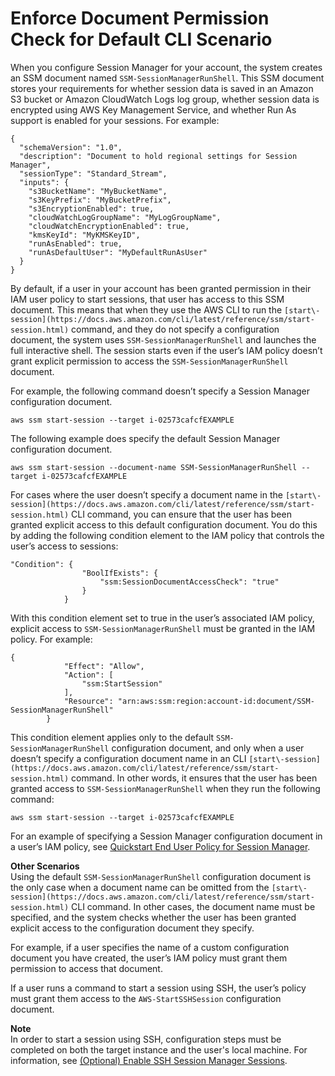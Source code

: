 # Enforce Document Permission Check for Default CLI Scenario<a name="getting-started-sessiondocumentaccesscheck"></a>

When you configure Session Manager for your account, the system creates an SSM document named `SSM-SessionManagerRunShell`\. This SSM document stores your requirements for whether session data is saved in an Amazon S3 bucket or Amazon CloudWatch Logs log group, whether session data is encrypted using AWS Key Management Service, and whether Run As support is enabled for your sessions\. For example:

```
{
  "schemaVersion": "1.0",
  "description": "Document to hold regional settings for Session Manager",
  "sessionType": "Standard_Stream",
  "inputs": {
    "s3BucketName": "MyBucketName",
    "s3KeyPrefix": "MyBucketPrefix",
    "s3EncryptionEnabled": true,
    "cloudWatchLogGroupName": "MyLogGroupName",
    "cloudWatchEncryptionEnabled": true,
    "kmsKeyId": "MyKMSKeyID",
    "runAsEnabled": true,
    "runAsDefaultUser": "MyDefaultRunAsUser"
  }
}
```

By default, if a user in your account has been granted permission in their IAM user policy to start sessions, that user has access to this SSM document\. This means that when they use the AWS CLI to run the `[start\-session](https://docs.aws.amazon.com/cli/latest/reference/ssm/start-session.html)` command, and they do not specify a configuration document, the system uses `SSM-SessionManagerRunShell` and launches the full interactive shell\. The session starts even if the user’s IAM policy doesn’t grant explicit permission to access the `SSM-SessionManagerRunShell` document\.

For example, the following command doesn’t specify a Session Manager configuration document\.

```
aws ssm start-session --target i-02573cafcfEXAMPLE
```

The following example does specify the default Session Manager configuration document\.

```
aws ssm start-session --document-name SSM-SessionManagerRunShell --target i-02573cafcfEXAMPLE
```

For cases where the user doesn’t specify a document name in the `[start\-session](https://docs.aws.amazon.com/cli/latest/reference/ssm/start-session.html)` CLI command, you can ensure that the user has been granted explicit access to this default configuration document\. You do this by adding the following condition element to the IAM policy that controls the user’s access to sessions: 

```
"Condition": {
                "BoolIfExists": {
                    "ssm:SessionDocumentAccessCheck": "true"
                }
            }
```

With this condition element set to true in the user’s associated IAM policy, explicit access to `SSM-SessionManagerRunShell` must be granted in the IAM policy\. For example: 

```
{
            "Effect": "Allow",
            "Action": [
                "ssm:StartSession"
            ],
            "Resource": "arn:aws:ssm:region:account-id:document/SSM-SessionManagerRunShell" 
        }
```

This condition element applies only to the default `SSM-SessionManagerRunShell` configuration document, and only when a user doesn’t specify a configuration document name in an CLI `[start\-session](https://docs.aws.amazon.com/cli/latest/reference/ssm/start-session.html)` command\. In other words, it ensures that the user has been granted access to `SSM-SessionManagerRunShell` when they run the following command:

```
aws ssm start-session --target i-02573cafcfEXAMPLE
```

For an example of specifying a Session Manager configuration document in a user’s IAM policy, see [Quickstart End User Policy for Session Manager](getting-started-restrict-access-quickstart.md#restrict-access-quickstart-end-user)\.

**Other Scenarios**  
Using the default `SSM-SessionManagerRunShell` configuration document is the only case when a document name can be omitted from the `[start\-session](https://docs.aws.amazon.com/cli/latest/reference/ssm/start-session.html)` CLI command\. In other cases, the document name must be specified, and the system checks whether the user has been granted explicit access to the configuration document they specify\. 

For example, if a user specifies the name of a custom configuration document you have created, the user’s IAM policy must grant them permission to access that document\. 

If a user runs a command to start a session using SSH, the user’s policy must grant them access to the `AWS-StartSSHSession` configuration document\. 

**Note**  
In order to start a session using SSH, configuration steps must be completed on both the target instance and the user's local machine\. For information, see [\(Optional\) Enable SSH Session Manager Sessions](session-manager-getting-started-enable-ssh-connections.md)\.